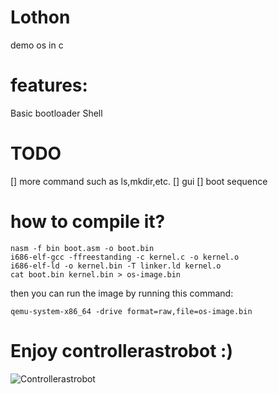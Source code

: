 # Lothon
demo os in c

# features:
Basic bootloader
Shell

# TODO
[] more command such as ls,mkdir,etc.
[] gui
[] boot sequence

# how to compile it?
```
nasm -f bin boot.asm -o boot.bin
i686-elf-gcc -ffreestanding -c kernel.c -o kernel.o
i686-elf-ld -o kernel.bin -T linker.ld kernel.o
cat boot.bin kernel.bin > os-image.bin
```
then you can run the image by running this command:
```
qemu-system-x86_64 -drive format=raw,file=os-image.bin
```

# Enjoy controllerastrobot :)
![Controllerastrobot](https://github.com/user-attachments/assets/1c384e79-10b7-4917-8ff3-d56ee76fe425)
